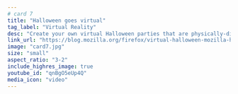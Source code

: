 ```yaml
---
# card 7
title: "Halloween goes virtual"
tag_label: "Virtual Reality"
desc: "Create your own virtual Halloween parties that are physically-distant, spooky and fun with Mozilla Hubs."
link_url: "https://blog.mozilla.org/firefox/virtual-halloween-mozilla-hubs/?utm_source=www.mozilla.org&utm_medium=referral&utm_campaign=homepage&utm_content=card"
image: "card7.jpg"
size: "small"
aspect_ratio: "3-2"
include_highres_image: true
youtube_id: "qnBgO5eUp4Q"
media_icon: "video"
---
```

